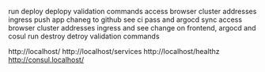 run deploy
deplopy validation commands
access browser cluster addresses ingress
push app chaneg to github see ci pass and argocd sync
access browser cluster addresses ingress and see change on frontend, argocd and cosul
run destroy
detroy validation commands


http://localhost/
http://localhost/services
http://localhost/healthz
http://consul.localhost/
